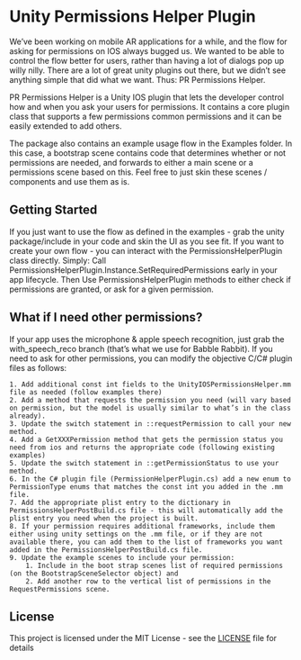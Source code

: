 # Unity Permissions Helper Plugin #

We’ve been working on mobile AR applications for a while, and the flow for asking for permissions on IOS always bugged us. We wanted to be able to control the flow better for users, rather than having a lot of dialogs pop up willy nilly. There are a lot of great unity plugins out there, but we didn’t see anything simple that did what we want. Thus: PR Permissions Helper.

PR Permissions Helper is a Unity IOS plugin that lets the developer control how and when you ask your users for permissions. It contains a core plugin class that supports a few permissions common permissions and it can be easily extended to add others.

The package also contains an example usage flow in the Examples folder. In this case, a bootstrap scene contains code that determines whether or not permissions are needed, and forwards to either a main scene or a permissions scene based on this. Feel free to just skin these scenes / components and use them as is. 


## Getting Started ##

If you just want to use the flow as defined in the examples - grab the unity package/include in your code and skin the UI as you see fit. If you want to create your own flow - you can interact with the PermissionsHelperPlugin class directly. Simply: 
Call PermissionsHelperPlugin.Instance.SetRequiredPermissions early in your app lifecycle. Then
Use PermissionsHelperPlugin methods to either check if permissions are granted, or ask for a given permission.

## What if I need other permissions? ##
If your app uses the microphone & apple speech recognition, just grab the with_speech_reco branch (that’s what we use for Babble Rabbit). If you need to ask for other permissions, you can modify the objective C/C# plugin files as follows:
~~~
1. Add additional const int fields to the UnityIOSPermissionsHelper.mm file as needed (follow examples there)
2. Add a method that requests the permission you need (will vary based on permission, but the model is usually similar to what’s in the class already). 
3. Update the switch statement in ::requestPermission to call your new method.
4. Add a GetXXXPermission method that gets the permission status you need from ios and returns the appropriate code (following existing examples)
5. Update the switch statement in ::getPermissionStatus to use your method.
6. In the C# plugin file (PermissionHelperPlugin.cs) add a new enum to PermissionType enums that matches the const int you added in the .mm file.
7. Add the appropriate plist entry to the dictionary in PermissionsHelperPostBuild.cs file - this will automatically add the plist entry you need when the project is built. 
8. If your permission requires additional frameworks, include them either using unity settings on the .mm file, or if they are not available there, you can add them to the list of frameworks you want added in the PermissionsHelperPostBuild.cs file.
9. Update the example scenes to include your permission: 
    1. Include in the boot strap scenes list of required permissions (on the BootstrapSceneSelector object) and
    2. Add another row to the vertical list of permissions in the RequestPermissions scene.
~~~

## License ##

This project is licensed under the MIT License - see the [LICENSE](LICENSE) file for details


